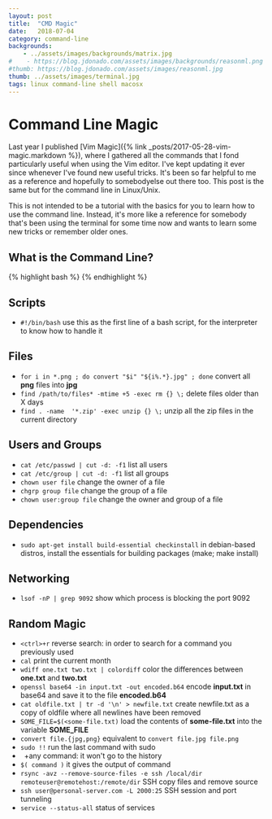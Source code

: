 ```yaml
---
layout: post
title:  "CMD Magic"
date:   2018-07-04
category: command-line
backgrounds:
    - ../assets/images/backgrounds/matrix.jpg
#    - https://blog.jdonado.com/assets/images/backgrounds/reasonml.png
#thumb: https://blog.jdonado.com/assets/images/reasonml.jpg
thumb: ../assets/images/terminal.jpg
tags: linux command-line shell macosx
---
```


# Command Line Magic

Last year I published [Vim Magic]({% link _posts/2017-05-28-vim-magic.markdown %}), where I gathered all the commands that I fond particularly useful when using the Vim editor. I've kept updating it ever since whenever I've found new useful tricks. It's been so far helpful to me as a reference and hopefully to somebodyelse out there too. This post is the same but for the command line in Linux/Unix.

This is not intended to be a tutorial with the basics for you to learn how to use the command line. Instead, it's more like a reference for somebody that's been using the terminal for some time now and wants to learn some new tricks or remember older ones.

## What is the Command Line?

{% highlight bash %}
{% endhighlight %}

## Scripts

- `#!/bin/bash` use this as the first line of a bash script, for the interpreter to know how to handle it

## Files

- `for i in *.png ; do convert "$i" "${i%.*}.jpg" ; done` convert all **png** files into **jpg**
- `find /path/to/files* -mtime +5 -exec rm {} \;` delete files older than X days
- `find . -name  '*.zip' -exec unzip {} \;` unzip all the zip files in the current directory

## Users and Groups

- `cat /etc/passwd | cut -d: -f1` list all users
- `cat /etc/group | cut -d: -f1` list all groups
- `chown user file` change the owner of a file
- `chgrp group file` change the group of a file
- `chown user:group file` change the owner and group of a file


## Dependencies

- `sudo apt-get install build-essential checkinstall` in debian-based distros, install the essentials for building packages (make; make install)

## Networking

- `lsof -nP | grep 9092` show which process is blocking the port 9092

## Random Magic

- `<ctrl>+r` reverse search: in order to search for a command you previously used
- `cal` print the current month
- `wdiff one.txt two.txt | colordiff` color the differences between **one.txt** and **two.txt**
- `openssl base64 -in input.txt -out encoded.b64` encode **input.txt** in base64 and save it to the file **encoded.b64**
- `cat oldfile.txt | tr -d '\n' > newfile.txt` create newfile.txt as a copy of oldfile where all newlines have been removed
- `SOME_FILE=$(<some-file.txt)` load the contents of **some-file.txt** into the variable **SOME_FILE**
- `convert file.{jpg,png}` equivalent to `convert file.jpg file.png`
- `sudo !!` run the last command with sudo
- ` `+any command: it won't go to the history
- `$( command )` it gives the output of command
- `rsync -avz --remove-source-files -e ssh /local/dir remoteuser@remotehost:/remote/dir` SSH copy files and remove source
- `ssh user@personal-server.com -L 2000:25` SSH session and port tunneling
- `service --status-all` status of services


